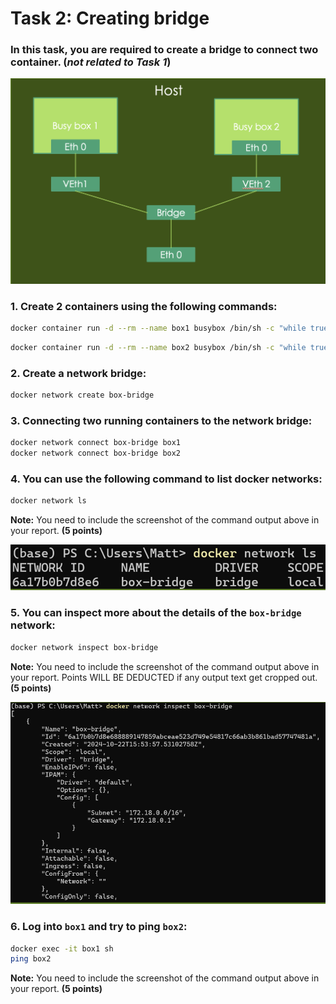 # Task 2: Creating bridge

### In this task, you are required to create a bridge to connect two container. (***not related to Task 1***)
![](../../assets/2025-06-11-00-04-36.png)

### 1. Create 2 containers using the following commands:
```bash
docker container run -d --rm --name box1 busybox /bin/sh -c "while true; do sleep 3600; done"
```
```bash
docker container run -d --rm --name box2 busybox /bin/sh -c "while true; do sleep 3600; done"
```

### 2. Create a network bridge:
```bash
docker network create box-bridge
```

### 3. Connecting two running containers to the network bridge:
```bash
docker network connect box-bridge box1
docker network connect box-bridge box2
```

### 4. You can use the following command to list docker networks:
```bash
docker network ls
```
<div class="warning">
    <strong>Note:</strong> You need to include the screenshot of the command output above in your report. <strong>(5 points)</strong>
</div>

![](../../assets/2025-06-11-00-10-57.png)

### 5. You can inspect more about the details of the `box-bridge` network:
```bash
docker network inspect box-bridge
```
<div class="warning">
    <strong>Note:</strong> You need to include the screenshot of the command output above in your report. Points WILL BE DEDUCTED if any output text get cropped out. <strong>(5 points)</strong>
</div>

![](../../assets/2025-06-11-00-11-22.png)

### 6. Log into `box1` and try to ping `box2`:
```bash
docker exec -it box1 sh
ping box2
```
<div class="warning">
    <strong>Note:</strong> You need to include the screenshot of the command output above in your report. <strong>(5 points)</strong>
</div>
